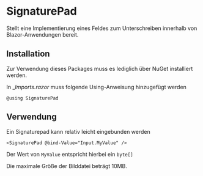 # SignaturePad
Stellt eine Implementierung eines Feldes zum Unterschreiben innerhalb von Blazor-Anwendungen bereit. 

## Installation
Zur Verwendung dieses Packages muss es lediglich über NuGet installiert werden. 

In __Imports.razor_ muss folgende Using-Anweisung hinzugefügt werden

    @using SignaturePad


## Verwendung
Ein Signaturepad kann relativ leicht eingebunden werden

    <SignaturePad @bind-Value="Input.MyValue" />

Der Wert von `MyValue` entspricht hierbei ein `byte[]`

Die maximale Größe der Bilddatei beträgt 10MB.